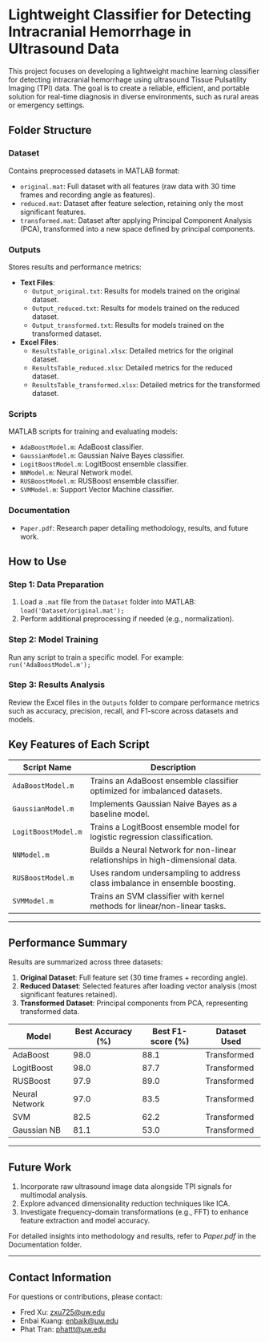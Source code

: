 # Lightweight Classifier for Detecting Intracranial Hemorrhage in Ultrasound Data

This project focuses on developing a lightweight machine learning classifier for detecting intracranial hemorrhage using ultrasound Tissue Pulsatility Imaging (TPI) data. The goal is to create a reliable, efficient, and portable solution for real-time diagnosis in diverse environments, such as rural areas or emergency settings.

## **Folder Structure**

### **Dataset**
Contains preprocessed datasets in MATLAB format:
- `original.mat`: Full dataset with all features (raw data with 30 time frames and recording angle as features).
- `reduced.mat`: Dataset after feature selection, retaining only the most significant features.
- `transformed.mat`: Dataset after applying Principal Component Analysis (PCA), transformed into a new space defined by principal components.

### **Outputs**
Stores results and performance metrics:
- **Text Files**:
  - `Output_original.txt`: Results for models trained on the original dataset.
  - `Output_reduced.txt`: Results for models trained on the reduced dataset.
  - `Output_transformed.txt`: Results for models trained on the transformed dataset.
- **Excel Files**:
  - `ResultsTable_original.xlsx`: Detailed metrics for the original dataset.
  - `ResultsTable_reduced.xlsx`: Detailed metrics for the reduced dataset.
  - `ResultsTable_transformed.xlsx`: Detailed metrics for the transformed dataset.

### **Scripts**
MATLAB scripts for training and evaluating models:
- `AdaBoostModel.m`: AdaBoost classifier.
- `GaussianModel.m`: Gaussian Naive Bayes classifier.
- `LogitBoostModel.m`: LogitBoost ensemble classifier.
- `NNModel.m`: Neural Network model.
- `RUSBoostModel.m`: RUSBoost ensemble classifier.
- `SVMModel.m`: Support Vector Machine classifier.

### **Documentation**
- `Paper.pdf`: Research paper detailing methodology, results, and future work.

## **How to Use**

### **Step 1: Data Preparation**
1. Load a `.mat` file from the `Dataset` folder into MATLAB: `load('Dataset/original.mat');`
2. Perform additional preprocessing if needed (e.g., normalization).

### **Step 2: Model Training**
Run any script to train a specific model. For example: `run('AdaBoostModel.m');`

### **Step 3: Results Analysis**
Review the Excel files in the `Outputs` folder to compare performance metrics such as accuracy, precision, recall, and F1-score across datasets and models.

## **Key Features of Each Script**

| Script Name         | Description                                                                 |
|---------------------|-----------------------------------------------------------------------------|
| `AdaBoostModel.m`   | Trains an AdaBoost ensemble classifier optimized for imbalanced datasets.   |
| `GaussianModel.m`   | Implements Gaussian Naive Bayes as a baseline model.                        |
| `LogitBoostModel.m` | Trains a LogitBoost ensemble model for logistic regression classification.  |
| `NNModel.m`         | Builds a Neural Network for non-linear relationships in high-dimensional data. |
| `RUSBoostModel.m`   | Uses random undersampling to address class imbalance in ensemble boosting.  |
| `SVMModel.m`        | Trains an SVM classifier with kernel methods for linear/non-linear tasks.  |

---

## **Performance Summary**

Results are summarized across three datasets:
1. **Original Dataset**: Full feature set (30 time frames + recording angle).
2. **Reduced Dataset**: Selected features after loading vector analysis (most significant features retained).
3. **Transformed Dataset**: Principal components from PCA, representing transformed data.

| Model            | Best Accuracy (%) | Best F1-score (%) | Dataset Used       |
|------------------|-------------------|-------------------|--------------------|
| AdaBoost         | 98.0             | 88.1             | Transformed        |
| LogitBoost       | 98.0             | 87.7             | Transformed        |
| RUSBoost         | 97.9             | 89.0             | Transformed        |
| Neural Network   | 97.0             | 83.5             | Transformed        |
| SVM              | 82.5             | 62.2             | Transformed        |
| Gaussian NB      | 81.1             | 53.0             | Transformed        |

---

## **Future Work**
1. Incorporate raw ultrasound image data alongside TPI signals for multimodal analysis.
2. Explore advanced dimensionality reduction techniques like ICA.
3. Investigate frequency-domain transformations (e.g., FFT) to enhance feature extraction and model accuracy.

For detailed insights into methodology and results, refer to *Paper.pdf* in the Documentation folder.

---

## **Contact Information**

For questions or contributions, please contact:
- Fred Xu: zxu725@uw.edu
- Enbai Kuang: enbaik@uw.edu
- Phat Tran: phattt@uw.edu

